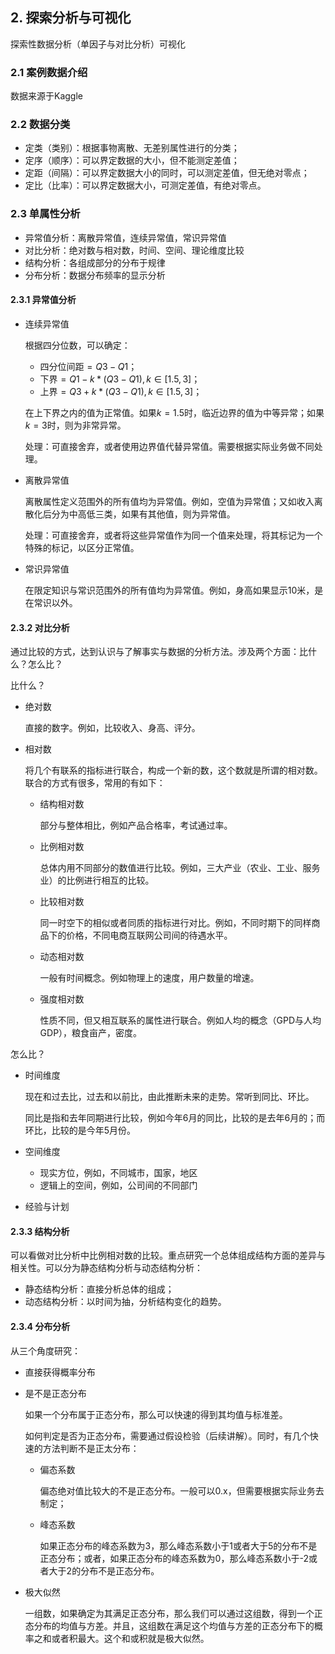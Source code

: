 ## 2. 探索分析与可视化

探索性数据分析（单因子与对比分析）可视化

### 2.1 案例数据介绍
数据来源于Kaggle

### 2.2 数据分类
- 定类（类别）：根据事物离散、无差别属性进行的分类；
- 定序（顺序）：可以界定数据的大小，但不能测定差值；
- 定距（间隔）：可以界定数据大小的同时，可以测定差值，但无绝对零点；
- 定比（比率）：可以界定数据大小，可测定差值，有绝对零点。

### 2.3 单属性分析
- 异常值分析：离散异常值，连续异常值，常识异常值
- 对比分析：绝对数与相对数，时间、空间、理论维度比较
- 结构分析：各组成部分的分布于规律
- 分布分析：数据分布频率的显示分析

#### 2.3.1 异常值分析
- 连续异常值
    
    根据四分位数，可以确定：
    - 四分位间距$=Q3-Q1$；
    - 下界$=Q1 - k*(Q3-Q1), k \in [1.5, 3]$；
    - 上界$=Q3 + k*(Q3-Q1), k \in [1.5, 3]$；
    
    在上下界之内的值为正常值。如果$k=1.5$时，临近边界的值为中等异常；如果$k=3$时，则为非常异常。

    处理：可直接舍弃，或者使用边界值代替异常值。需要根据实际业务做不同处理。
- 离散异常值

    离散属性定义范围外的所有值均为异常值。例如，空值为异常值；又如收入离散化后分为中高低三类，如果有其他值，则为异常值。

    处理：可直接舍弃，或者将这些异常值作为同一个值来处理，将其标记为一个特殊的标记，以区分正常值。
- 常识异常值

    在限定知识与常识范围外的所有值均为异常值。例如，身高如果显示10米，是在常识以外。

#### 2.3.2 对比分析
通过比较的方式，达到认识与了解事实与数据的分析方法。涉及两个方面：比什么？怎么比？

比什么？
- 绝对数

    直接的数字。例如，比较收入、身高、评分。
- 相对数

    将几个有联系的指标进行联合，构成一个新的数，这个数就是所谓的相对数。联合的方式有很多，常用的有如下：
    - 结构相对数

        部分与整体相比，例如产品合格率，考试通过率。

    - 比例相对数

        总体内用不同部分的数值进行比较。例如，三大产业（农业、工业、服务业）的比例进行相互的比较。
    - 比较相对数

        同一时空下的相似或者同质的指标进行对比。例如，不同时期下的同样商品下的价格，不同电商互联网公司间的待遇水平。
    - 动态相对数

        一般有时间概念。例如物理上的速度，用户数量的增速。
    - 强度相对数

        性质不同，但又相互联系的属性进行联合。例如人均的概念（GPD与人均GDP），粮食亩产，密度。

怎么比？
- 时间维度

    现在和过去比，过去和以前比，由此推断未来的走势。常听到同比、环比。

    同比是指和去年同期进行比较，例如今年6月的同比，比较的是去年6月的；而环比，比较的是今年5月份。

- 空间维度
    - 现实方位，例如，不同城市，国家，地区
    - 逻辑上的空间，例如，公司间的不同部门

- 经验与计划

#### 2.3.3 结构分析

可以看做对比分析中比例相对数的比较。重点研究一个总体组成结构方面的差异与相关性。可以分为静态结构分析与动态结构分析：
- 静态结构分析：直接分析总体的组成；
- 动态结构分析：以时间为抽，分析结构变化的趋势。

#### 2.3.4 分布分析
从三个角度研究：
- 直接获得概率分布
- 是不是正态分布

    如果一个分布属于正态分布，那么可以快速的得到其均值与标准差。

    如何判定是否为正态分布，需要通过假设检验（后续讲解）。同时，有几个快速的方法判断不是正太分布：
    - 偏态系数
    
        偏态绝对值比较大的不是正态分布。一般可以0.x，但需要根据实际业务去制定；
    - 峰态系数
    
        如果正态分布的峰态系数为3，那么峰态系数小于1或者大于5的分布不是正态分布；或者，如果正态分布的峰态系数为0，那么峰态系数小于-2或者大于2的分布不是正态分布。

- 极大似然

    一组数，如果确定为其满足正态分布，那么我们可以通过这组数，得到一个正态分布的均值与方差。并且，这组数在满足这个均值与方差的正态分布下的概率之和或者积最大。这个和或积就是极大似然。